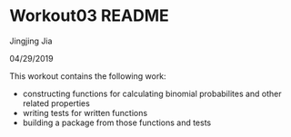 Workout03 README
================
Jingjing Jia

04/29/2019

This workout contains the following work:

-   constructing functions for calculating binomial probabilites and other related properties
-   writing tests for written functions
-   building a package from those functions and tests
